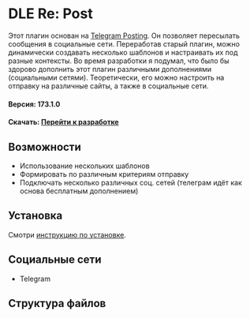 # DLE Re: Post 

Этот плагин основан на [Telegram Posting](../telegramposting/install.md). Он позволяет пересылать сообщения в социальные сети. Переработав старый плагин, можно динамически создавать несколько шаблонов и настраивать их под разные контексты. Во время разработки я подумал, что было бы здорово дополнить этот плагин различными дополнениями (социальными сетями). Теоретически, его можно настроить на отправку на различные сайты, а также в социальные сети.

#### Версия: <i class="fa-duotone fa-code-branch"></i> 173.1.0
#### Скачать: [<i class="fa-thin fa-paperclip"></i> Перейти к разработке](https://devcraft.club/downloads/repost.30/)

## Возможности

- Использование нескольких шаблонов
- Формировать по различным критериям отправку
- Подключать несколько различных соц. сетей (телеграм идёт как основа бесплатным дополнением)

## Установка

Смотри [инструкцию по установке](../install_instructions.md).

## Социальные сети

- Telegram

## Структура файлов